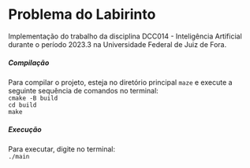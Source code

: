 # Problema do Labirinto

Implementação do trabalho da disciplina DCC014 - Inteligência Artificial durante o período 2023.3 na Universidade Federal de Juiz de Fora.

##### Compilação

Para compilar o projeto, esteja no diretório principal `maze` e execute a seguinte sequência de comandos no terminal:<br/>
`cmake -B build`<br/>
`cd build`<br/>
`make`<br/>

##### Execução

Para executar, digite no terminal:<br/>
`./main`
